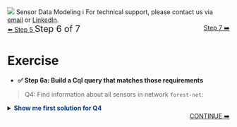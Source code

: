 <!-- TOP -->
<div class="top">
  <img src="https://datastax-academy.github.io/katapod-shared-assets/images/ds-academy-logo.svg" />
  <span class="scenario-title">Sensor Data Modeling</span>
  <span class="scenario-subtitle">ℹ️ For technical support, please contact us via <a href="mailto:aleksandr.volochnev@datastax.com">email</a> or <a href="https://dtsx.io/aleks">LinkedIn</a>.</span> 
</div>

<!-- NAVIGATION -->
<div id="navigation-top" class="navigation-top">
 <a href='command:katapod.loadPage?[{"step":"step5"}]'
   class="btn btn-dark navigation-top-left">⬅️ Step 5
 </a>
<span style="font-size:20px;"> Step 6 of 7</span>
 <a href='command:katapod.loadPage?[{"step":"step7"}]' 
    class="btn btn-dark" 
    style="float:right">Step 7 ➡️
  </a>
</div>

# Exercise

- **✅ Step 6a: Build a Cql query that matches those requirements**

> Q4: Find information about all sensors in network `forest-net`:

<details>
  <summary><b style="color:#003882">Show me first solution for Q4</b></summary>

```
SELECT * 
FROM sensors_by_network
WHERE network = 'forest-net';
```
</details>

<!-- NAVIGATION -->
<div id="navigation-bottom" style="width:100%;text-align:center;">
 <a href='command:katapod.loadPage?[{"step":"step7"}]'
    class="btn btn-primary btn-astra" 
    style="float:right">CONTINUE ➡️
  </a>
</div>

